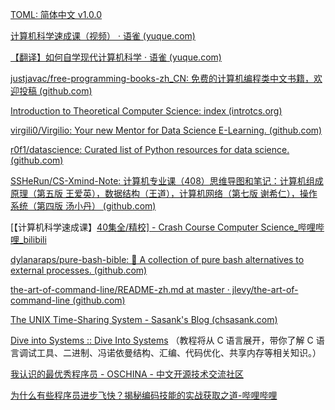 

[TOML: 简体中文 v1.0.0](https://toml.io/cn/v1.0.0)



[计算机科学速成课（视频） · 语雀 (yuque.com)](https://www.yuque.com/computer/crush-course)

[【翻译】如何自学现代计算机科学 · 语雀 (yuque.com)](https://www.yuque.com/docs/share/97bb24b7-fe20-49aa-96bf-36033cfebe6c)

[justjavac/free-programming-books-zh_CN: 免费的计算机编程类中文书籍，欢迎投稿 (github.com)](https://github.com/justjavac/free-programming-books-zh_CN)

[Introduction to Theoretical Computer Science: index (introtcs.org)](https://introtcs.org/public/index.html)

[virgili0/Virgilio: Your new Mentor for Data Science E-Learning. (github.com)](https://github.com/virgili0/Virgilio)

[r0f1/datascience: Curated list of Python resources for data science. (github.com)](https://github.com/r0f1/datascience)

[SSHeRun/CS-Xmind-Note: 计算机专业课（408）思维导图和笔记：计算机组成原理（第五版 王爱英），数据结构（王道），计算机网络（第七版 谢希仁），操作系统（第四版 汤小丹） (github.com)](https://github.com/SSHeRun/CS-Xmind-Note)

[【计算机科学速成课】[40集全/精校\] - Crash Course Computer Science_哔哩哔哩_bilibili](https://www.bilibili.com/video/av21376839/?p=1)

[dylanaraps/pure-bash-bible: 📖 A collection of pure bash alternatives to external processes. (github.com)](https://github.com/dylanaraps/pure-bash-bible)

[the-art-of-command-line/README-zh.md at master · jlevy/the-art-of-command-line (github.com)](https://github.com/jlevy/the-art-of-command-line/blob/master/README-zh.md)

[The UNIX Time-Sharing System - Sasank's Blog (chsasank.com)](https://chsasank.com/classic_papers/unix-time-sharing-system.html)



[Dive into Systems :: Dive Into Systems](https://diveintosystems.org/book/index.html) （教程将从 C 语言展开，带你了解 C 语言调试工具、二进制、冯诺依曼结构、汇编、代码优化、共享内存等相关知识。）

[我认识的最优秀程序员 - OSCHINA - 中文开源技术交流社区](https://www.oschina.net/news/343958)


[为什么有些程序员进步飞快？揭秘编码技能的实战获取之道-哔哩哔哩](https://b23.tv/7EhPZWT)
